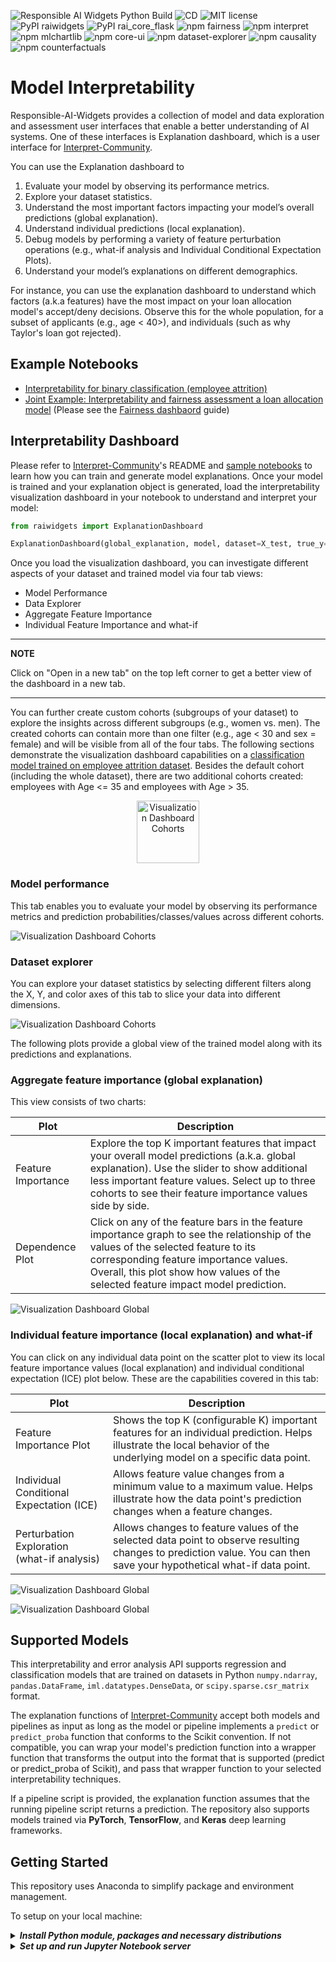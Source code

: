 ![Responsible AI Widgets Python Build](https://github.com/microsoft/responsible-ai-widgets/workflows/Responsible%20AI%20Widgets/badge.svg) ![CD](https://github.com/microsoft/responsible-ai-widgets/workflows/CD/badge.svg) ![MIT license](https://img.shields.io/badge/License-MIT-blue.svg) ![PyPI raiwidgets](https://img.shields.io/pypi/v/raiwidgets?color=blue) ![PyPI rai_core_flask](https://img.shields.io/pypi/v/rai_core_flask?color=blue) ![npm fairness](https://img.shields.io/npm/v/@responsible-ai/fairness?label=npm%20%40responsible-ai%2Ffairness) ![npm interpret](https://img.shields.io/npm/v/@responsible-ai/interpret?label=npm%20%40responsible-ai%2Finterpret) ![npm mlchartlib](https://img.shields.io/npm/v/@responsible-ai/mlchartlib?label=npm%20%40responsible-ai%2Fmlchartlib) ![npm core-ui](https://img.shields.io/npm/v/@responsible-ai/core-ui?label=npm%20%40responsible-ai%2Fcore-ui) ![npm dataset-explorer](https://img.shields.io/npm/v/@responsible-ai/dataset-explorer?label=npm%20%40responsible-ai%2Fdataset-explorer) ![npm causality](https://img.shields.io/npm/v/@responsible-ai/causality?label=npm%20%40responsible-ai%2Fcausality) ![npm counterfactuals](https://img.shields.io/npm/v/@responsible-ai/counterfactuals?label=npm%20%40responsible-ai%2Fcounterfactuals)

# Model Interpretability

Responsible-AI-Widgets provides a collection of model and data exploration and assessment user interfaces that enable a better understanding of AI systems. One of these interfaces is Explanation dashboard, which is a user interface for [Interpret-Community](https://github.com/interpretml/interpret-community).

You can use the Explanation dashboard to

1. Evaluate your model by observing its performance metrics.
2. Explore your dataset statistics.
3. Understand the most important factors impacting your model’s overall predictions (global explanation).
4. Understand individual predictions (local explanation).
5. Debug models by performing a variety of feature perturbation operations (e.g., what-if analysis and Individual Conditional Expectation Plots).
6. Understand your model’s explanations on different demographics.

For instance, you can use the explanation dashboard to understand which factors (a.k.a features) have the most impact on your loan allocation model's accept/deny decisions. Observe this for the whole population, for a subset of applicants (e.g., age < 40>), and individuals (such as why Taylor's loan got rejected).

## Example Notebooks

- [Interpretability for binary classification (employee attrition)](https://github.com/microsoft/responsible-ai-widgets/blob/master/notebooks/individual-dashboards/explanation-dashboard/explanation-dashboard-employee-attrition.ipynb)
- [Joint Example: Interpretability and fairness assessment a loan allocation model](https://github.com/microsoft/responsible-ai-toolbox/blob/main/notebooks/individual-dashboards/fairness-interpretability-dashboard-loan-allocation.ipynb) (Please see the [Fairness dashbaord](./fairness-dashboard-README.md) guide)

<a name="interpretability dashboard"></a>

## Interpretability Dashboard

Please refer to [Interpret-Community](https://github.com/interpretml/interpret-community)'s README and [sample notebooks](https://github.com/interpretml/interpret-community/tree/master/notebooks) to learn how you can train and generate model explanations. Once your model is trained and your explanation object is generated, load the interpretability visualization dashboard in your notebook to understand and interpret your model:

```python
from raiwidgets import ExplanationDashboard

ExplanationDashboard(global_explanation, model, dataset=X_test, true_y=y_test)
```

Once you load the visualization dashboard, you can investigate different aspects of your dataset and trained model via four tab views:

- Model Performance
- Data Explorer
- Aggregate Feature Importance
- Individual Feature Importance and what-if

---

**NOTE**

Click on "Open in a new tab" on the top left corner to get a better view of the dashboard in a new tab.

---

You can further create custom cohorts (subgroups of your dataset) to explore the insights across different subgroups (e.g., women vs. men). The created cohorts can contain more than one filter (e.g., age < 30 and sex = female) and will be visible from all of the four tabs. The following sections demonstrate the visualization dashboard capabilities on a [classification model trained on employee attrition dataset](https://github.com/microsoft/responsible-ai-widgets/blob/master/notebooks/interpretability-dashboard-employee-attrition.ipynb). Besides the default cohort (including the whole dataset), there are two additional cohorts created: employees with Age <= 35 and employees with Age > 35.

<p align="center">
<img src="./img/Interpretability-Cohorts.png" alt="Visualization Dashboard Cohorts" width="100"/>

</p>

### Model performance

This tab enables you to evaluate your model by observing its performance metrics and prediction probabilities/classes/values across different cohorts.

![Visualization Dashboard Cohorts](./img/Interpretability-ModelPerformance.png)

### Dataset explorer

You can explore your dataset statistics by selecting different filters along the X, Y, and color axes of this tab to slice your data into different dimensions.

![Visualization Dashboard Cohorts](./img/Interpretability-DatasetExplorer.png)

The following plots provide a global view of the trained model along with its predictions and explanations.

### Aggregate feature importance (global explanation)

This view consists of two charts:

| Plot               | Description                                                                                                                                                                                                                                                        |
| ------------------ | ------------------------------------------------------------------------------------------------------------------------------------------------------------------------------------------------------------------------------------------------------------------ |
| Feature Importance | Explore the top K important features that impact your overall model predictions (a.k.a. global explanation). Use the slider to show additional less important feature values. Select up to three cohorts to see their feature importance values side by side.      |
| Dependence Plot    | Click on any of the feature bars in the feature importance graph to see the relationship of the values of the selected feature to its corresponding feature importance values. Overall, this plot show how values of the selected feature impact model prediction. |

![Visualization Dashboard Global](./img/Interpretability-GlobalExplanation.png)

### Individual feature importance (local explanation) and what-if

You can click on any individual data point on the scatter plot to view its local feature importance values (local explanation) and individual conditional expectation (ICE) plot below. These are the capabilities covered in this tab:

| Plot                                        | Description                                                                                                                                                             |
| ------------------------------------------- | ----------------------------------------------------------------------------------------------------------------------------------------------------------------------- |
| Feature Importance Plot                     | Shows the top K (configurable K) important features for an individual prediction. Helps illustrate the local behavior of the underlying model on a specific data point. |
| Individual Conditional Expectation (ICE)    | Allows feature value changes from a minimum value to a maximum value. Helps illustrate how the data point's prediction changes when a feature changes.                  |
| Perturbation Exploration (what-if analysis) | Allows changes to feature values of the selected data point to observe resulting changes to prediction value. You can then save your hypothetical what-if data point.   |

![Visualization Dashboard Global](./img/Interpretability-LocalExplanation.png)

![Visualization Dashboard Global](./img/Interpretability-WhatIf.gif)

<a name="error analysis dashboard "></a>

## Supported Models

This interpretability and error analysis API supports regression and classification models that are trained on datasets in Python `numpy.ndarray`, `pandas.DataFrame`, `iml.datatypes.DenseData`, or `scipy.sparse.csr_matrix` format.

The explanation functions of [Interpret-Community](https://github.com/interpretml/interpret-community) accept both models and pipelines as input as long as the model or pipeline implements a `predict` or `predict_proba` function that conforms to the Scikit convention. If not compatible, you can wrap your model's prediction function into a wrapper function that transforms the output into the format that is supported (predict or predict_proba of Scikit), and pass that wrapper function to your selected interpretability techniques.

If a pipeline script is provided, the explanation function assumes that the running pipeline script returns a prediction. The repository also supports models trained via **PyTorch**, **TensorFlow**, and **Keras** deep learning frameworks.

<a name="getting started"></a>

## Getting Started

This repository uses Anaconda to simplify package and environment management.

To setup on your local machine:

<details><summary><strong><em>Install Python module, packages and necessary distributions</em></strong></summary>

```
pip install raiwidgets
```

If you intend to run repository tests:

```
pip install -r requirements.txt
```

</details>

<details>
<summary><strong><em>Set up and run Jupyter Notebook server </em></strong></summary>

Install and run Jupyter Notebook

```
if needed:
          pip install jupyter
then:
jupyter notebook
```

</details>
